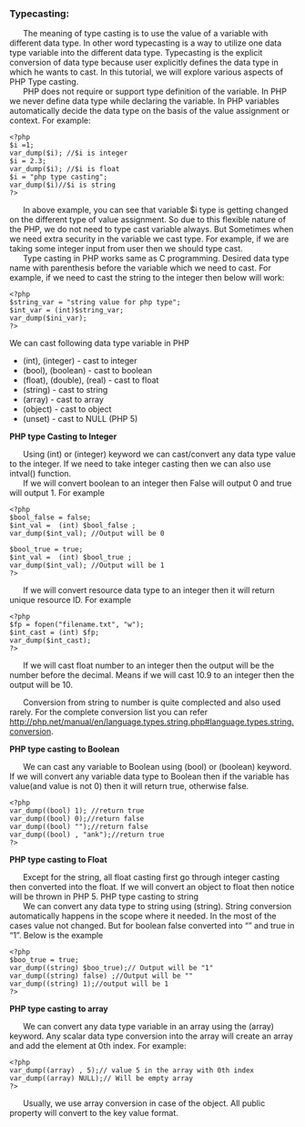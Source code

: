 ### Typecasting:

&nbsp;&nbsp;&nbsp;&nbsp;&nbsp;&nbsp;The meaning of type casting is to use the value of a variable with different data type. In other word typecasting is a way to utilize one data type variable into the different data type. Typecasting is the explicit conversion of data type because user explicitly defines the data type in which he wants to cast. In this tutorial, we will explore various aspects of PHP Type casting.<br/>
&nbsp;&nbsp;&nbsp;&nbsp;&nbsp;&nbsp;PHP does not require or support type definition of the variable. In PHP we never define data type while declaring the variable. In PHP variables automatically decide the data type on the basis of the value assignment or context. For example:
```
<?php
$i =1;
var_dump($i); //$i is integer
$i = 2.3;
var_dump($i); //$i is float
$i = "php type casting";
var_dump($i)//$i is string
?>
```
&nbsp;&nbsp;&nbsp;&nbsp;&nbsp;&nbsp;In above example, you can see that variable $i type is getting changed on the different type of value assignment. So due to this flexible nature of the PHP, we do not need to type cast variable always. But Sometimes when we need extra security in the variable we cast type. For example, if we are taking some integer input from user then we should type cast.<br/>
&nbsp;&nbsp;&nbsp;&nbsp;&nbsp;&nbsp;Type casting in PHP works same as C programming. Desired data type name with parenthesis before the variable which we need to cast. For example, if we need to cast the string to the integer then below will work:
```
<?php
$string_var = "string value for php type";
$int_var = (int)$string_var;
var_dump($ini_var);
?>
```
We can cast following data type variable in PHP

  * (int), (integer) - cast to integer
  * (bool), (boolean) - cast to boolean
  * (float), (double), (real) - cast to float
  * (string) - cast to string
  * (array) - cast to array
  * (object) - cast to object
  * (unset) - cast to NULL (PHP 5)

**PHP type Casting to Integer**<br/>

&nbsp;&nbsp;&nbsp;&nbsp;&nbsp;&nbsp;Using (int) or (integer) keyword we can cast/convert any data type value to the integer. If we need to take integer casting then we can also use intval() function.<br/>
&nbsp;&nbsp;&nbsp;&nbsp;&nbsp;&nbsp;If we will convert boolean to an integer then False will output 0 and true will output 1. For example
```
<?php
$bool_false = false;
$int_val =  (int) $bool_false ;
var_dump($int_val); //Output will be 0

$bool_true = true;
$int_val =  (int) $bool_true ;
var_dump($int_val); //Output will be 1
?>
```
&nbsp;&nbsp;&nbsp;&nbsp;&nbsp;&nbsp;If we will convert resource data type to an integer then it will return unique resource ID. For example
```
<?php
$fp = fopen("filename.txt", "w");
$int_cast = (int) $fp;
var_dump($int_cast);
?>
```
&nbsp;&nbsp;&nbsp;&nbsp;&nbsp;&nbsp;If we will cast float number to an integer then the output will be the number before the decimal. Means if we will cast 10.9 to an integer then the output will be 10.
<?php
$float_num = 10.9;
echo (int) $float_num;
?>

&nbsp;&nbsp;&nbsp;&nbsp;&nbsp;&nbsp;Conversion from string to number is quite complected and also used rarely. For the complete conversion list you can refer http://php.net/manual/en/language.types.string.php#language.types.string.conversion.

**PHP type casting to Boolean**

&nbsp;&nbsp;&nbsp;&nbsp;&nbsp;&nbsp;We can cast any variable to Boolean using (bool) or (boolean) keyword.  If we will convert any variable data type to Boolean then if the variable has value(and value is not 0) then it will return true, otherwise false.
```
<?php
var_dump((bool) 1); //return true
var_dump((bool) 0);//return false
var_dump((bool) "");//return false
var_dump((bool) , "ank");//return true
?>
```
**PHP type casting to Float**

&nbsp;&nbsp;&nbsp;&nbsp;&nbsp;&nbsp;Except for the string, all float casting first go through integer casting then converted into the float. If we will convert an object to float then notice will be thrown in PHP 5.
PHP type casting to string<br/>
&nbsp;&nbsp;&nbsp;&nbsp;&nbsp;&nbsp;We can convert any data type to string using (string). String conversion automatically happens in the scope where it needed.  In the most of the cases value not changed. But for boolean false converted into “” and true in “1”. Below is the example
```
<?php
$boo_true = true;
var_dump((string) $boo_true);// Output will be "1"
var_dump((string) false) ;//Output will be ""
var_dump((string) 1);//output will be 1
?>
```
**PHP type casting to array**

&nbsp;&nbsp;&nbsp;&nbsp;&nbsp;&nbsp;We can convert any data type variable in an array using the (array)  keyword. Any scalar data type conversion into the array will create an array and add the element at 0th index. For example:
```
<?php
var_dump((array) , 5);// value 5 in the array with 0th index
var_dump((array) NULL);// Will be empty array
?>
```
&nbsp;&nbsp;&nbsp;&nbsp;&nbsp;&nbsp;Usually, we use array conversion in case of the object. All public property will convert to the key value format.
